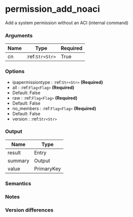 [//]: # (THE CONTENT BELOW IS GENERATED. DO NOT EDIT.)
# permission_add_noaci
Add a system permission without an ACI (internal command)

### Arguments
|Name|Type|Required
|-|-|-
|cn|:ref:`Str<Str>`|True

### Options
* ipapermissiontype : :ref:`Str<Str>` **(Required)**
* all : :ref:`Flag<Flag>` **(Required)**
 * Default: False
* raw : :ref:`Flag<Flag>` **(Required)**
 * Default: False
* no_members : :ref:`Flag<Flag>` **(Required)**
 * Default: False
* version : :ref:`Str<Str>`

### Output
|Name|Type
|-|-
|result|Entry
|summary|Output
|value|PrimaryKey

[//]: # (ADD YOUR NOTES BELOW. THESE WILL BE PICKED EVERY TIME THE DOCS ARE REGENERATED. //end)
### Semantics

### Notes

### Version differences